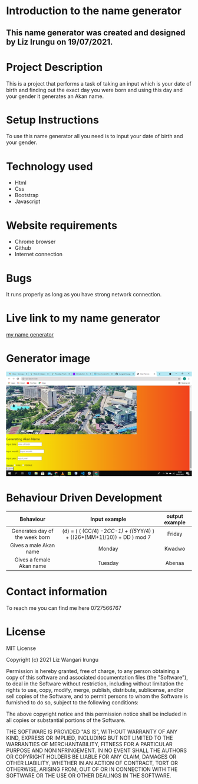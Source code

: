 # Introduction to the name generator
## This name generator was created and designed by Liz Irungu on 19/07/2021.
# Project Description
This is a project that performs a task of taking an input which is your date of birth and finding out the exact day you were born and using this day and your gender it generates an Akan name.

# Setup Instructions
To use this name generator all you need is to input your date of birth and your gender.
# Technology used
* Html
* Css
* Bootstrap
* Javascript
# Website requirements
* Chrome browser
* Github
* Internet connection
# Bugs
It runs properly as long as you have strong network connection.
# Live link to my name generator
<a href="https://irunguliz.github.io/Irungu/"> my name generator</a>

# Generator image
<img src= "photos/generator.png">

# Behaviour Driven Development
| Behaviour | Input example  | output example  |
| :---:   | :-: | :-: |
| Generates day of the week born | (d) = ( ( (CC/4) -2*CC-1) + ((5*YY/4) ) + ((26*(MM+1)/10)) + DD ) mod 7 | Friday|
|Gives a male Akan name | Monday | Kwadwo|
|Gives a female Akan name| Tuesday| Abenaa|

# Contact information
To reach me you can find me here 0727566767
# License
MIT License

Copyright (c) 2021 Liz Wangari Irungu

Permission is hereby granted, free of charge, to any person obtaining a copy
of this software and associated documentation files (the "Software"), to deal
in the Software without restriction, including without limitation the rights
to use, copy, modify, merge, publish, distribute, sublicense, and/or sell
copies of the Software, and to permit persons to whom the Software is
furnished to do so, subject to the following conditions:

The above copyright notice and this permission notice shall be included in all
copies or substantial portions of the Software.

THE SOFTWARE IS PROVIDED "AS IS", WITHOUT WARRANTY OF ANY KIND, EXPRESS OR
IMPLIED, INCLUDING BUT NOT LIMITED TO THE WARRANTIES OF MERCHANTABILITY,
FITNESS FOR A PARTICULAR PURPOSE AND NONINFRINGEMENT. IN NO EVENT SHALL THE
AUTHORS OR COPYRIGHT HOLDERS BE LIABLE FOR ANY CLAIM, DAMAGES OR OTHER
LIABILITY, WHETHER IN AN ACTION OF CONTRACT, TORT OR OTHERWISE, ARISING FROM,
OUT OF OR IN CONNECTION WITH THE SOFTWARE OR THE USE OR OTHER DEALINGS IN THE
SOFTWARE.